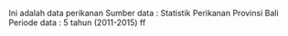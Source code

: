 Ini adalah data perikanan 
Sumber data : Statistik Perikanan Provinsi Bali
Periode data : 5 tahun (2011-2015)
ff
